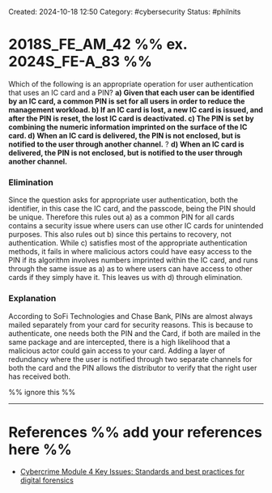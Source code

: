 Created: 2024-10-18 12:50
Category: #cybersecurity
Status: #philnits



# 2018S_FE_AM_42 %% ex. 2024S_FE-A_83 %%

Which of the following is an appropriate operation for user authentication that uses an IC card and a PIN?
**a) Given that each user can be identified by an IC card, a common PIN is set for all users in order to reduce the management workload.
b) If an IC card is lost, a new IC card is issued, and after the PIN is reset, the lost IC card is deactivated.
c) The PIN is set by combining the numeric information imprinted on the surface of the IC card.
d) When an IC card is delivered, the PIN is not enclosed, but is notified to the user through another channel.**
?
**d) When an IC card is delivered, the PIN is not enclosed, but is notified to the user through another channel.**
### Elimination
Since the question asks for appropriate user authentication, both the identifier, in this case the IC card, and the passcode, being the PIN should be unique. Therefore this rules out a) as a common PIN for all cards contains a security issue where users can use other IC cards for unintended purposes. This also rules out b) since this pertains to recovery, not authentication.
While c) satisfies most of the appropriate authentication methods, it fails in where malicious actors could have easy access to the PIN if its algorithm involves numbers imprinted within the IC card, and runs through the same issue as a) as to where users can have access to other cards if they simply have it.
This leaves us with d) through elimination.
### Explanation
According to SoFi Technologies and Chase Bank, PINs are almost always mailed separately from your card for security reasons. This is because to authenticate, one needs both the PIN and the Card, if both are mailed in the same package and are intercepted, there is a high likelihood that a malicious actor could gain access to your card. Adding a layer of redundancy where the user is notified through two separate channels for both the card and the PIN allows the distributor to verify that the right user has received both.







%% ignore this %%
<!--SR:!2025-03-08,11,270-->
---









# References %% add your references here %%
- [Cybercrime Module 4 Key Issues: Standards and best practices for digital forensics](https://www.unodc.org/e4j/en/cybercrime/module-4/key-issues/standards-and-best-practices-for-digital-forensics.html)